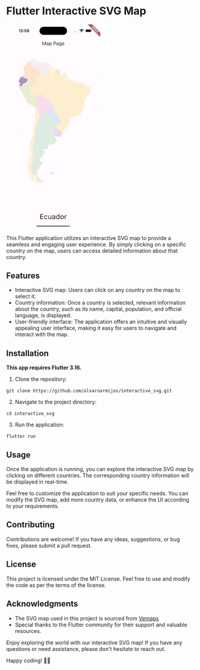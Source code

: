 # Flutter Interactive SVG Map

<img src="./docs/image.png" style="height: 50%; width:50%;"/>

This Flutter application utilizes an interactive SVG map to provide a seamless and engaging user experience. By simply clicking on a specific country on the map, users can access detailed information about that country.

## Features

- Interactive SVG map: Users can click on any country on the map to select it.
- Country information: Once a country is selected, relevant information about the country, such as its name, capital, population, and official language, is displayed.
- User-friendly interface: The application offers an intuitive and visually appealing user interface, making it easy for users to navigate and interact with the map.

## Installation

**This app requires Flutter 3.16.**

1. Clone the repository:

```
git clone https://github.com/alvaroarmijos/interactive_svg.git
```
2. Navigate to the project directory:

```
cd interactive_svg
```
3. Run the application:
```
flutter run
```
## Usage

Once the application is running, you can explore the interactive SVG map by clicking on different countries. The corresponding country information will be displayed in real-time.

Feel free to customize the application to suit your specific needs. You can modify the SVG map, add more country data, or enhance the UI according to your requirements.

## Contributing
Contributions are welcome! If you have any ideas, suggestions, or bug fixes, please submit a pull request.

## License
This project is licensed under the MIT License. Feel free to use and modify the code as per the terms of the license.

## Acknowledgments
- The SVG map used in this project is sourced from [Vemaps](https://vemaps.com/)
- Special thanks to the Flutter community for their support and valuable resources.

Enjoy exploring the world with our interactive SVG map! If you have any questions or need assistance, please don't hesitate to reach out.

Happy coding! 🚀✨

